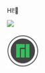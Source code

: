

HI!👋
<div>
  <a href="https://https//github.com/deletrr">
    <img height="150em" src="https://github-readme-stats.vercel.app/api/top-langs/?username=deletrr&layout=compact&theme=chartreuse-dark" />
  </a>
</div>


<div style="display: inline_block"><br>
  <a href="https://manjaro.org/">
 <img width="75px" src="https://github.com/Pedro-Murilo/icons-for-readme/blob/main/.github/manjaro-icon.svg" alt="Manjaro Icon" />
 </a>
</div>

<!---
deletrr/deletrr is a ✨ special ✨ repository because its `README.md` (this file) appears on your GitHub profile.
You can click the Preview link to take a look at your changes.
--->
